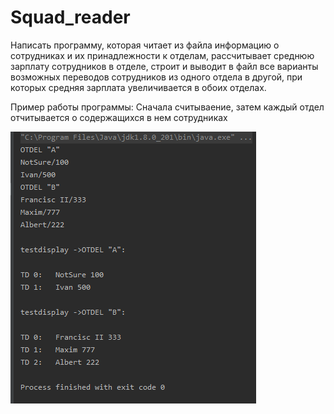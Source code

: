 # Squad_reader
Написать программу, которая читает из файла информацию о сотрудниках и их принадлежности к отделам, рассчитывает среднюю зарплату сотрудников в отделе, строит и выводит в файл все варианты возможных переводов сотрудников из одного отдела в другой, при которых средняя зарплата увеличивается в обоих отделах.

Пример работы программы:
Сначала считываение, затем каждый отдел отчитывается о содержащихся в нем сотрудниках

 ![Image alt](rabotnik_OBJ.png)

